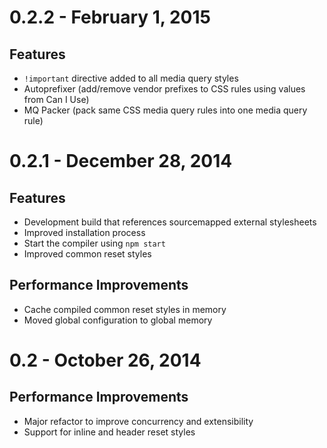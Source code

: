 # 0.2.2 - February 1, 2015

## Features

- `!important` directive added to all media query styles
- Autoprefixer (add/remove vendor prefixes to CSS rules using values from Can I Use)
- MQ Packer (pack same CSS media query rules into one media query rule)

# 0.2.1 - December 28, 2014

## Features

- Development build that references sourcemapped external stylesheets
- Improved installation process
- Start the compiler using `npm start`
- Improved common reset styles

## Performance Improvements

- Cache compiled common reset styles in memory
- Moved global configuration to global memory

# 0.2 - October 26, 2014

## Performance Improvements

- Major refactor to improve concurrency and extensibility
- Support for inline and header reset styles
